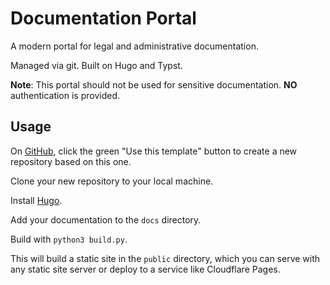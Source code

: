 # Documentation Portal

A modern portal for legal and administrative documentation.

Managed via git. Built on Hugo and Typst.

**Note**: This portal should not be used for sensitive documentation. **NO** authentication is provided.


## Usage

On [GitHub](https://github.com/moddedTechnic/documentation_portal), click the green "Use this template" button to create a new repository based on this one.

Clone your new repository to your local machine.

Install [Hugo](https://gohugo.io/getting-started/installing/).

Add your documentation to the `docs` directory.

Build with `python3 build.py`.

This will build a static site in the `public` directory, which you can serve with any static site server or deploy to a service like Cloudflare Pages.
